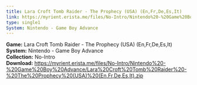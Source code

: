 ```yaml
---
title: Lara Croft Tomb Raider - The Prophecy (USA) (En,Fr,De,Es,It)
link: https://myrient.erista.me/files/No-Intro/Nintendo%20-%20Game%20Boy%20Advance/Lara%20Croft%20Tomb%20Raider%20-%20The%20Prophecy%20(USA)%20(En,Fr,De,Es,It).zip
type: single1
System: Nintendo - Game Boy Advance
---
```

<b>Game:</b> Lara Croft Tomb Raider - The Prophecy (USA) (En,Fr,De,Es,It)<br>
<b>System:</b> Nintendo - Game Boy Advance<br>
<b>Collection:</b> No-Intro<br>
<b>Download:</b> https://myrient.erista.me/files/No-Intro/Nintendo%20-%20Game%20Boy%20Advance/Lara%20Croft%20Tomb%20Raider%20-%20The%20Prophecy%20(USA)%20(En,Fr,De,Es,It).zip